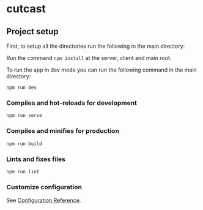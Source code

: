 # cutcast

## Project setup

First, to setup all the directories run the following in the main directory:

Run the command `npm install` at the server, client and main root.

To run the app in dev mode you can run the following command in the main directory:

`npm run dev`

### Compiles and hot-reloads for development

```
npm run serve
```

### Compiles and minifies for production

```
npm run build
```

### Lints and fixes files

```
npm run lint
```

### Customize configuration

See [Configuration Reference](https://cli.vuejs.org/config/).
